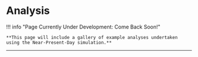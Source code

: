 # Analysis

!!! info "Page Currently Under Development: Come Back Soon!"
    
    **This page will include a gallery of example analyses undertaken using the Near-Present-Day simulation.**

---